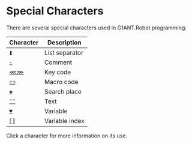 # Special Characters

There are several special characters used in G1ANT.Robot programming:

| Character                 | Description    |
| ------------------------- | -------------- |
| [`❚`](array-separator.md) | List separator |
| [`-`](comment.md)         | Comment        |
| [`⋘⋙`](key-code.md)       | Key code       |
| [`⊂⊃`](macro.md)          | Macro code     |
| [`✱`](search-place.md)    | Search place   |
| [`‴‴`](text.md)           | Text           |
| [`♥`](variable.md)        | Variable       |
| [⟦⟧](variable-index.md)   | Variable index |

Click a character for more information on its use.